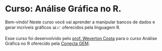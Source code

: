 # Curso: Análise Gráfica no R.

Bem-vindo! Neste curso você vai aprender a manipular bancos de dados e gerar incríveis gráficos 📊📈 oferecidos pela linguagem R.

Esse curso foi desenvolvido pelo [prof. Weverton Costa](https://github.com/wevertongomescosta/) para o curso Análise Gráfica no R oferecido pela [Conecta GEM](https://www.conectagem.com/).

